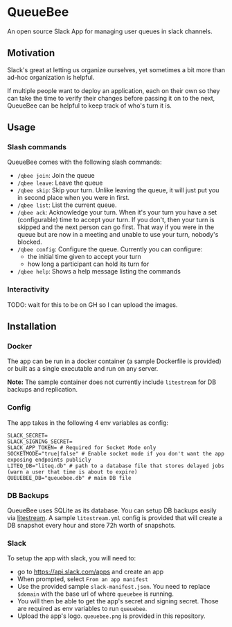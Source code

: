 # QueueBee

An open source Slack App for managing user queues in slack channels.

## Motivation

Slack's great at letting us organize ourselves, yet sometimes a bit more than ad-hoc organization is helpful.

If multiple people want to deploy an application, each on their own so they can take the time to verify their changes before passing it on to the next, QueueBee can be helpful to keep track of who's turn it is.

## Usage

### Slash commands

QueueBee comes with the following slash commands:

- `/qbee join`: Join the queue
- `/qbee leave`: Leave the queue
- `/qbee skip`: Skip your turn. Unlike leaving the queue, it will just put you in second place when you were in first.
- `/qbee list`: List the current queue.
- `/qbee ack`: Acknowledge your turn. When it's your turn you have a set (configurable) time to accept your turn. If you don't, then your turn is skipped and the next person can go first. That way if you were in the queue but are now in a meeting and unable to use your turn, nobody's blocked.
- `/qbee config`: Configure the queue. Currently you can configure:
    - the initial time given to accept your turn
    - how long a participant can hold its turn for
- `/qbee help`: Shows a help message listing the commands

### Interactivity

TODO: wait for this to be on GH so I can upload the images.

## Installation

### Docker

The app can be run in a docker container (a sample Dockerfile is provided) or built as a single executable and run on any server.

**Note:** The sample container does not currently include `litestream` for DB backups and replication.

### Config

The app takes in the following 4 env variables as config:

```env
SLACK_SECRET=
SLACK_SIGNING_SECRET=
SLACK_APP_TOKEN= # Required for Socket Mode only
SOCKETMODE="true|false" # Enable socket mode if you don't want the app exposing endpoints publicly
LITEQ_DB="liteq.db" # path to a database file that stores delayed jobs (warn a user that time is about to expire)
QUEUEBEE_DB="queuebee.db" # main DB file
```

### DB Backups

QueueBee uses SQLite as its database. You can setup DB backups easily via [litestream](https://litestream.io/). A sample `litestream.yml` config is provided that will create a DB snapshot every hour and store 72h worth of snapshots.

### Slack

To setup the app with slack, you will need to:

- go to https://api.slack.com/apps and create an app
- When prompted, select `From an app manifest`
- Use the provided sample `slack-manifest.json`. You need to replace `$domain` with the base url of where `queuebee` is running.
- You will then be able to get the app's secret and signing secret. Those are required as env variables to run `queuebee`.
- Upload the app's logo. `queuebee.png` is provided in this repository.

